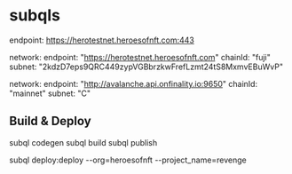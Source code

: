 # subqls

endpoint: https://herotestnet.heroesofnft.com:443

network:
  endpoint: "https://herotestnet.heroesofnft.com"
  chainId: "fuji"
  subnet: "2kdzD7eps9QRC449zypVGBbrzkwFrefLzmt24tS8MxmvEBuWvP"



network:
  endpoint: "http://avalanche.api.onfinality.io:9650"
  chainId: "mainnet"
  subnet: "C"


## Build & Deploy
subql codegen
subql build
subql publish

subql deploy:deploy --org=heroesofnft --project_name=revenge
